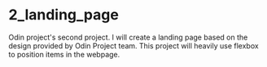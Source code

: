 # 2_landing_page

Odin project's second project. I will create a landing page based on the design provided by Odin Project team. This project will heavily use flexbox to position items in the webpage.
